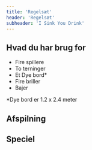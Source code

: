 ```yaml
---
title: 'Regelsæt'
header: 'Regelsæt'
subheader: 'I Sink You Drink'
---
```


## Hvad du har brug for

* Fire spillere
* To terninger
* Et Dye bord*
* Fire briller
* Bajer

*Dye bord er 1.2 x 2.4 meter

## Afspilning

## Speciel
